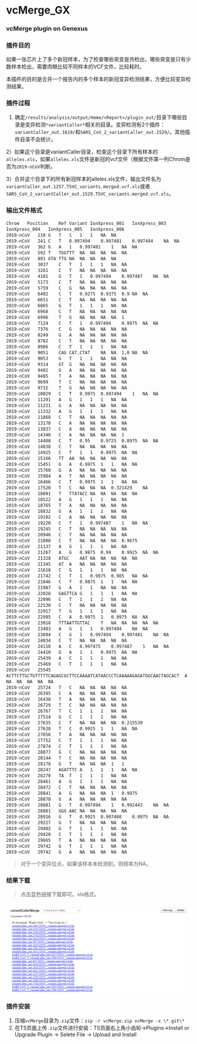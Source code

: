 # vcMerge_GX

### vcMerge plugin on Genexus

### 插件目的
如果一张芯片上了多个新冠样本，为了检查哪些突变是共检出，哪些突变是只有少数样本检出，需要肉眼比较不同样本的VCF文件，比较耗时。

本插件的目的是合并一个报告内的多个样本的新冠变异检测结果，方便比较变异检测结果。

### 插件过程

1) 确定`/results/analysis/output/Home/<Report>/plugin_out/`目录下哪些目录是变异检测`*variantCaller*`相关的目录。变异检测有2个插件：`variantCaller_out.1619/`和`SARS_CoV_2_variantCaller_out.1529/`。其他插件目录不会统计。

2）如果这个目录是variantCaller目录，检查这个目录下所有样本的`alleles.xls`，如果`alleles.xls`文件是新冠的vcf文件（根据文件第一列Chrom是否为`2019-nCoV`判断。

3）合并这个目录下的所有新冠样本的alleles.xls文件，输出文件名为`variantCaller_out.1257.TSVC_variants.merged.vcf.xls`或者`SARS_CoV_2_variantCaller_out.1529.TSVC_variants.merged.vcf.xls`。

### 输出文件格式
```
Chrom	Position	Ref	Variant	IonXpress_001	IonXpress_003	IonXpress_004	IonXpress_005	IonXpress_006
2019-nCoV	210	G	T	1	1	1	NA	NA
2019-nCoV	241	C	T	0.997494	0.997481	0.997494	NA	NA
2019-nCoV	362	G	A	1	0.997481	1	NA	NA
2019-nCoV	592	T	TGGTTT	NA	NA	NA	NA	NA
2019-nCoV	891	GTA	TTG	NA	NA	NA	NA	NA
2019-nCoV	3037	C	T	1	1	1	NA	NA
2019-nCoV	3261	C	T	NA	NA	NA	NA	NA
2019-nCoV	4181	G	T	1	0.997494	0.997487	NA	NA
2019-nCoV	5173	C	T	NA	NA	NA	NA	NA
2019-nCoV	5759	C	G	NA	NA	NA	NA	NA
2019-nCoV	6402	C	T	0.9275	0.9375	0.9	NA	NA
2019-nCoV	6651	C	T	NA	NA	NA	NA	NA
2019-nCoV	6865	G	T	1	1	1	NA	NA
2019-nCoV	6968	C	T	NA	NA	NA	NA	NA
2019-nCoV	6996	T	G	NA	NA	NA	NA	1
2019-nCoV	7124	C	T	1	0.997494	0.9975	NA	NA
2019-nCoV	7376	C	G	NA	NA	NA	NA	NA
2019-nCoV	8249	G	A	NA	NA	NA	NA	NA
2019-nCoV	8782	C	T	NA	NA	NA	NA	NA
2019-nCoV	8986	C	T	1	1	1	NA	NA
2019-nCoV	9051	CAG	CAT,CTAT	NA	NA	1,0	NA	NA
2019-nCoV	9053	G	T	1	1	NA	NA	NA
2019-nCoV	9314	GT	G	NA	NA	NA	NA	NA
2019-nCoV	9482	G	A	NA	NA	NA	NA	NA
2019-nCoV	9485	T	A	NA	NA	NA	NA	NA
2019-nCoV	9699	T	C	NA	NA	NA	NA	NA
2019-nCoV	9732	T	G	NA	NA	NA	NA	NA
2019-nCoV	10029	C	T	0.9975	0.997494	1	NA	NA
2019-nCoV	11201	A	G	1	1	1	NA	NA
2019-nCoV	11221	G	A	NA	NA	NA	NA	NA
2019-nCoV	11332	A	G	1	1	1	NA	NA
2019-nCoV	11868	C	T	NA	NA	NA	NA	NA
2019-nCoV	13170	C	A	NA	NA	NA	NA	NA
2019-nCoV	13837	C	A	NA	NA	NA	NA	NA
2019-nCoV	14340	C	A	NA	NA	NA	NA	1
2019-nCoV	14408	C	T	0.95	0.9725	0.8975	NA	NA
2019-nCoV	14838	C	T	NA	NA	NA	NA	NA
2019-nCoV	14925	C	T	1	1	0.9975	NA	NA
2019-nCoV	15166	TT	AA	NA	NA	NA	NA	NA
2019-nCoV	15451	G	A	0.9975	1	1	NA	NA
2019-nCoV	15760	G	A	NA	NA	NA	NA	NA
2019-nCoV	15984	A	T	NA	NA	NA	NA	NA
2019-nCoV	16466	C	T	0.9975	1	1	NA	NA
2019-nCoV	17520	T	C	NA	NA	NA	0.321429	NA
2019-nCoV	18091	T	TTATACC	NA	NA	NA	NA	NA
2019-nCoV	18522	A	G	1	1	1	NA	NA
2019-nCoV	18765	T	A	NA	NA	NA	NA	NA
2019-nCoV	18832	G	A	1	1	1	NA	NA
2019-nCoV	19102	C	A	NA	NA	NA	NA	NA
2019-nCoV	19220	C	T	1	0.997487	1	NA	NA
2019-nCoV	19245	C	T	NA	NA	NA	NA	NA
2019-nCoV	20946	C	T	NA	NA	NA	NA	NA
2019-nCoV	21008	C	T	NA	NA	NA	NA	0.9675
2019-nCoV	21137	A	G	1	1	1	NA	NA
2019-nCoV	21267	A	G	0.9875	0.99	0.9925	NA	NA
2019-nCoV	21328	ATGC	AAT	NA	NA	NA	NA	NA
2019-nCoV	21345	AT	A	NA	NA	NA	NA	NA
2019-nCoV	21618	C	G	1	1	1	NA	NA
2019-nCoV	21742	C	T	1	0.9975	0.985	NA	NA
2019-nCoV	21846	C	T	0.9875	1	1	NA	NA
2019-nCoV	21987	G	A	1	1	NA	NA	NA
2019-nCoV	22028	GAGTTCA	G	1	1	1	NA	NA
2019-nCoV	22096	C	T	1	1	1	NA	NA
2019-nCoV	22530	C	T	NA	NA	NA	NA	NA
2019-nCoV	22917	T	G	1	1	1	NA	NA
2019-nCoV	22995	C	A	0.9975	1	0.9975	NA	NA
2019-nCoV	23018	TTTAATTGTTAC	T	NA	NA	NA	NA	NA
2019-nCoV	23403	A	G	1	1	0.997494	NA	NA
2019-nCoV	23604	C	G	1	0.997494	0.997481	NA	NA
2019-nCoV	24034	C	T	NA	NA	NA	NA	NA
2019-nCoV	24110	A	C	0.997475	0.997487	1	NA	NA
2019-nCoV	24410	G	A	1	1	0.9975	NA	NA
2019-nCoV	25439	A	C	1	1	1	NA	NA
2019-nCoV	25469	C	T	1	1	1	NA	NA
2019-nCoV	25545	ACTTCTTGCTGTTTTTCAGAGCGCTTCCAAAATCATAACCCTCAAAAAGAGATGGCAACTAGCACT	A	NA	NA	NA	NA	NA
2019-nCoV	25724	T	C	NA	NA	NA	NA	NA
2019-nCoV	26395	C	A	NA	NA	NA	NA	NA
2019-nCoV	26438	T	A	NA	NA	NA	NA	NA
2019-nCoV	26729	T	C	NA	NA	NA	NA	NA
2019-nCoV	26767	T	C	1	1	1	NA	NA
2019-nCoV	27514	G	C	1	1	1	NA	NA
2019-nCoV	27635	C	T	NA	NA	NA	NA	0.215539
2019-nCoV	27638	T	C	0.9925	1	1	NA	NA
2019-nCoV	27656	T	A	NA	NA	NA	NA	NA
2019-nCoV	27752	C	T	1	1	1	NA	NA
2019-nCoV	27874	C	T	1	1	1	NA	NA
2019-nCoV	28077	G	C	NA	NA	NA	NA	NA
2019-nCoV	28144	T	C	NA	NA	NA	NA	NA
2019-nCoV	28178	G	T	NA	NA	NA	1	1
2019-nCoV	28247	AGATTTC	A	1	1	1	NA	NA
2019-nCoV	28270	TA	T	1	1	1	NA	NA
2019-nCoV	28461	A	G	1	1	1	NA	NA
2019-nCoV	28472	C	T	NA	NA	NA	NA	NA
2019-nCoV	28841	A	G	NA	NA	NA	1	0.9975
2019-nCoV	28878	G	A	NA	NA	NA	NA	NA
2019-nCoV	28881	G	T	0.997494	1	0.992443	NA	NA
2019-nCoV	28881	GGG	AAC	NA	NA	NA	NA	NA
2019-nCoV	28916	G	T	0.9925	0.997468	0.9975	NA	NA
2019-nCoV	29227	G	T	NA	NA	NA	NA	NA
2019-nCoV	29402	G	T	1	1	1	NA	NA
2019-nCoV	29420	C	T	1	1	1	NA	NA
2019-nCoV	29665	T	A	NA	NA	NA	NA	NA
2019-nCoV	29742	G	T	1	1	1	NA	NA
2019-nCoV	29742	G	A	NA	NA	NA	NA	NA
```
> 对于一个变异位点，如果该样本未检测到，则频率为NA。



### 结果下载

> 点击蓝色链接下载即可。xls格式。

![variantCallerMerge](https://github.com/Xiaohuaniu0032/vcMerge/blob/main/variantCallerMerge.png)


### 插件安装

1) 压缩`vcMerge`目录为`.zip`文件：`zip -r vcMerge.zip vcMerge -x \*.git\*`
2) 在TS页面上传`.zip`文件进行安装：TS页面右上角小齿轮->Plugins->Install or Upgrade Plugin -> Selete File -> Upload and Install
